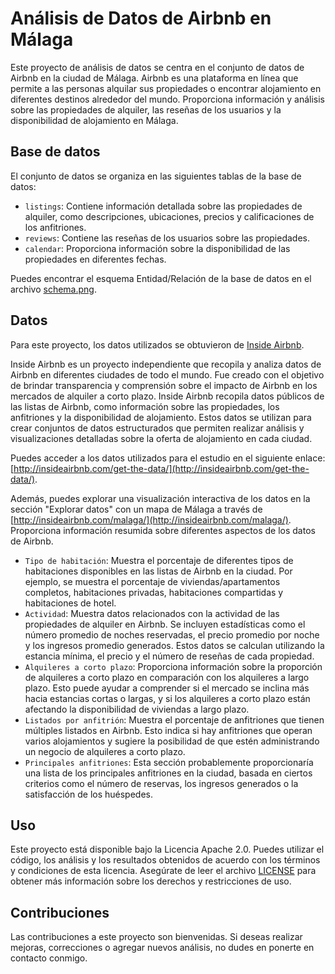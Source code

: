 # Análisis de Datos de Airbnb en Málaga

Este proyecto de análisis de datos se centra en el conjunto de datos de Airbnb en la ciudad de Málaga. Airbnb es una plataforma en línea que permite a las personas alquilar sus propiedades o encontrar alojamiento en diferentes destinos alrededor del mundo. Proporciona información y análisis sobre las propiedades de alquiler, las reseñas de los usuarios y la disponibilidad de alojamiento en Málaga.

## Base de datos

El conjunto de datos se organiza en las siguientes tablas de la base de datos:

- `listings`: Contiene información detallada sobre las propiedades de alquiler, como descripciones, ubicaciones, precios y calificaciones de los anfitriones.
- `reviews`: Contiene las reseñas de los usuarios sobre las propiedades.
- `calendar`: Proporciona información sobre la disponibilidad de las propiedades en diferentes fechas.

Puedes encontrar el esquema Entidad/Relación de la base de datos en el archivo [schema.png](https://github.com/Isi-17/Airbnb-Malaga-Project/blob/main/AirbnbData/Informe/capturas/Schema.png).

## Datos

Para este proyecto, los datos utilizados se obtuvieron de [Inside Airbnb](http://insideairbnb.com/).

Inside Airbnb es un proyecto independiente que recopila y analiza datos de Airbnb en diferentes ciudades de todo el mundo. Fue creado con el objetivo de brindar transparencia y comprensión sobre el impacto de Airbnb en los mercados de alquiler a corto plazo. Inside Airbnb recopila datos públicos de las listas de Airbnb, como información sobre las propiedades, los anfitriones y la disponibilidad de alojamiento. Estos datos se utilizan para crear conjuntos de datos estructurados que permiten realizar análisis y visualizaciones detalladas sobre la oferta de alojamiento en cada ciudad. 

Puedes acceder a los datos utilizados para el estudio en el siguiente enlace: [http://insideairbnb.com/get-the-data/](http://insideairbnb.com/get-the-data/).

Además, puedes explorar una visualización interactiva de los datos en la sección "Explorar datos" con un mapa de Málaga a través de [http://insideairbnb.com/malaga/](http://insideairbnb.com/malaga/). Proporciona información resumida sobre diferentes aspectos de los datos de Airbnb.

- `Tipo de habitación`: Muestra el porcentaje de diferentes tipos de habitaciones disponibles en las listas de Airbnb en la ciudad. Por ejemplo, se muestra el porcentaje de viviendas/apartamentos completos, habitaciones privadas, habitaciones compartidas y habitaciones de hotel.
- `Actividad`: Muestra datos relacionados con la actividad de las propiedades de alquiler en Airbnb. Se incluyen estadísticas como el número promedio de noches reservadas, el precio promedio por noche y los ingresos promedio generados. Estos datos se calculan utilizando la estancia mínima, el precio y el número de reseñas de cada propiedad.
- `Alquileres a corto plazo`: Proporciona información sobre la proporción de alquileres a corto plazo en comparación con los alquileres a largo plazo. Esto puede ayudar a comprender si el mercado se inclina más hacia estancias cortas o largas, y si los alquileres a corto plazo están afectando la disponibilidad de viviendas a largo plazo.
- `Listados por anfitrión`: Muestra el porcentaje de anfitriones que tienen múltiples listados en Airbnb. Esto indica si hay anfitriones que operan varios alojamientos y sugiere la posibilidad de que estén administrando un negocio de alquileres a corto plazo.
- `Principales anfitriones`: Esta sección probablemente proporcionaría una lista de los principales anfitriones en la ciudad, basada en ciertos criterios como el número de reservas, los ingresos generados o la satisfacción de los huéspedes.

## Uso

Este proyecto está disponible bajo la Licencia Apache 2.0. Puedes utilizar el código, los análisis y los resultados obtenidos de acuerdo con los términos y condiciones de esta licencia. Asegúrate de leer el archivo [LICENSE](https://github.com/Isi-17/Airbnb-Malaga-Project/blob/main/LICENSE) para obtener más información sobre los derechos y restricciones de uso.

## Contribuciones

Las contribuciones a este proyecto son bienvenidas. Si deseas realizar mejoras, correcciones o agregar nuevos análisis, no dudes en ponerte en contacto conmigo.




